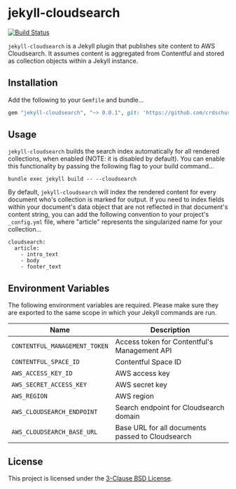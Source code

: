 # jekyll-cloudsearch

[![Build Status](https://travis-ci.org/crdschurch/jekyll-cloudsearch.svg?branch=master)](https://travis-ci.org/crdschurch/jekyll-cloudsearch)

`jekyll-cloudsearch` is a Jekyll plugin that publishes site content to AWS Cloudsearch. It assumes content is aggregated from Contentful and stored as collection objects within a Jekyll instance.

## Installation

Add the following to your `Gemfile` and bundle...

```ruby
gem "jekyll-cloudsearch", "~> 0.0.1", git: 'https://github.com/crdschurch/jekyll-cloudsearch.git'
```

## Usage

`jekyll-cloudsearch` builds the search index automatically for all rendered collections, when enabled (NOTE: it is disabled by default). You can enable this functionality by passing the following flag to your build command...

```
bundle exec jekyll build -- --cloudsearch
```

By default, `jekyll-cloudsearch` will index the rendered content for every document who's collection is marked for output. If you need to index fields within your document's data object that are not reflected in that document's content string, you can add the following convention to your project's `_config.yml` file, where "article" represents the singularized name for your collection...

```
cloudsearch:
  article:
    - intro_text
    - body
    - footer_text
```

## Environment Variables

The following environment variables are required. Please make sure they are exported to the same scope in which your Jekyll commands are run.

| Name | Description |
| ----- | ------ |
| `CONTENTFUL_MANAGEMENT_TOKEN` | Access token for Contentful's Management API |
| `CONTENTFUL_SPACE_ID` | Contentful Space ID |
| `AWS_ACCESS_KEY_ID` | AWS access key |
| `AWS_SECRET_ACCESS_KEY` | AWS secret key |
| `AWS_REGION` | AWS region |
| `AWS_CLOUDSEARCH_ENDPOINT` | Search endpoint for Cloudsearch domain |
| `AWS_CLOUDSEARCH_BASE_URL` | Base URL for all documents passed to Cloudsearch |

## License

This project is licensed under the [3-Clause BSD License](https://opensource.org/licenses/BSD-3-Clause).
